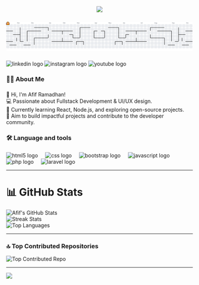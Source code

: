 ###

<div align="center">
  <img width="700px" src="https://media2.giphy.com/media/v1.Y2lkPTc5MGI3NjExbGpyeTkyd213OHBkZnFnNmhnejIxZTdyd3Iya2Mybm1nM2h6cWxyYiZlcD12MV9pbnRlcm5hbF9naWZfYnlfaWQmY3Q9Zw/2FCYpEmEcjIje/giphy.gif"/>
</div>

###

<picture>
  <source media="(prefers-color-scheme: dark)" srcset="https://raw.githubusercontent.com/afif23170si-ui/afif23170si-ui/output/pacman-contribution-graph-dark.svg">
  <source media="(prefers-color-scheme: light)" srcset="https://raw.githubusercontent.com/afif23170si-ui/afif23170si-ui/output/pacman-contribution-graph.svg">
  <img alt="pacman contribution graph" src="https://raw.githubusercontent.com/afif23170si-ui/afif23170si-ui/output/pacman-contribution-graph.svg">
</picture>

###

<div align="left">
  <img src="https://img.shields.io/static/v1?message=LinkedIn&logo=linkedin&label=&color=0077B5&logoColor=white&labelColor=&style=flat" height="25" alt="linkedin logo"  />
  <img src="https://img.shields.io/static/v1?message=Instagram&logo=instagram&label=&color=E4405F&logoColor=white&labelColor=&style=flat" height="25" alt="instagram logo"  />
  <img src="https://img.shields.io/static/v1?message=Youtube&logo=youtube&label=&color=FF0000&logoColor=white&labelColor=&style=flat" height="25" alt="youtube logo"  />
</div>

###

<h3 align="left">👩‍💻  About Me</h3>

###

<p align="left">👋 Hi, I'm Afif Ramadhan!<br>💻 Passionate about Fullstack Development & UI/UX design.<br>🌱 Currently learning React, Node.js, and exploring open-source projects.<br>🎯 Aim to build impactful projects and contribute to the developer community.</p>

###

<h3 align="left">🛠 Language and tools</h3>

###

<div align="left">
  <img src="https://skillicons.dev/icons?i=html" height="40" alt="html5 logo"  />
  <img width="12" />
  <img src="https://skillicons.dev/icons?i=css" height="40" alt="css logo"  />
  <img width="12" />
  <img src="https://skillicons.dev/icons?i=bootstrap" height="40" alt="bootstrap logo"  />
  <img width="12" />
  <img src="https://skillicons.dev/icons?i=js" height="40" alt="javascript logo"  />
  <img width="12" />
  <img src="https://skillicons.dev/icons?i=php" height="40" alt="php logo"  />
  <img width="12" />
  <img src="https://skillicons.dev/icons?i=laravel" height="40" alt="laravel logo"  />
</div>

---

# 📊 GitHub Stats
![Afif's GitHub Stats](https://github-readme-stats.vercel.app/api?username=afif23170si-ui&theme=dark&show_icons=true)<br/>
![Streak Stats](https://nirzak-streak-stats.vercel.app/?user=afif23170si-ui&theme=dark)<br/>
![Top Languages](https://github-readme-stats.vercel.app/api/top-langs/?username=afif23170si-ui&theme=dark&layout=compact)

---

### 🔝 Top Contributed Repositories
![Top Contributed Repo](https://github-contributor-stats.vercel.app/api?username=afif23170si-ui&limit=5&theme=dark&combine_all_yearly_contributions=true)

---

[![](https://visitcount.itsvg.in/api?id=afif23170si-ui&icon=0&color=0)](https://visitcount.itsvg.in)

<!-- Proudly created with GPRM ( https://gprm.itsvg.in ) -->
